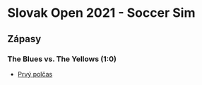 # Slovak Open 2021 - Soccer Sim


## Zápasy

### The Blues vs. The Yellows (1:0)
- [Prvý polčas](out/1_-_1_-_The_Blues_vs_The_Yellows-20210504T194434.html)
